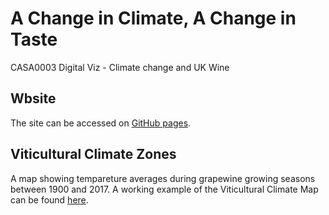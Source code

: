 # A Change in Climate, A Change in Taste
CASA0003 Digital Viz  - Climate change and UK Wine

## Wbsite
The site can be accessed on [GitHub pages](https://agelanyi.github.io/climate-and-uk-wine/website-frontend/).

## Viticultural Climate Zones
A map showing tempareture averages during grapewine growing seasons between 1900 and 2017. A working example of the Viticultural Climate Map can be found [here](https://agelanyi.github.io/climate-and-uk-wine/02-Global-Viticultural-Climate-Zones/02-Global-Viticultural-Climate-Zones.html).
